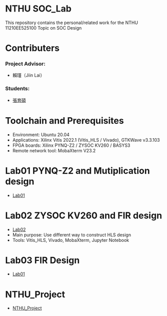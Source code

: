 # NTHU SOC_Lab
This repository contains the personal/related work for the NTHU 11210EE525100 Topic on SOC Design

# Contributers
### Project Advisor:  
- 賴瑾（Jiin Lai）
### Students:
- [張育碩](https://github.com/SamChang03)

# Toolchain and Prerequisites
- Environment: Ubuntu 20.04
- Applications: Xilinx Vitis 2022.1 (Vitis_HLS / Vivado), GTKWave v3.3.103
- FPGA boards: Xilinx PYNQ-Z2 / ZYSOC KV260 / BASYS3
- Remote network tool: MobaXterm V23.2

# Lab01 PYNQ-Z2 and Mutiplication design
- [Lab01](https://github.com/SamChang03/SOC_Lab/tree/main/Lab01)

# Lab02 ZYSOC KV260 and FIR design
- [Lab02](https://github.com/SamChang03/SOC_Lab/tree/main/Lab02)  
- Main purpose: Use different way to construct HLS design 
- Tools: Vitis_HLS, Vivado, MobaXterm, Jupyter Notebook

# Lab03 FIR Design
- [Lab01](https://github.com/SamChang03/SOC_Lab/tree/main/Lab03)

# NTHU_Project 
- [NTHU_Project](https://github.com/SamChang03/SOC_Lab/tree/main/NTHU_Project_v3)  
